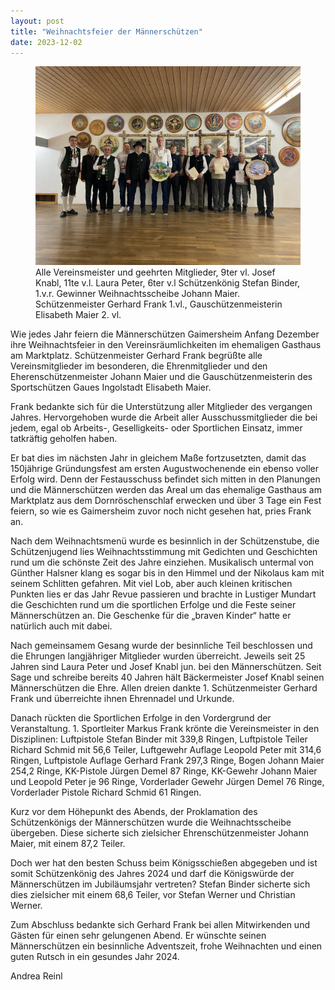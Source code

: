 ```yaml
---
layout: post
title: "Weihnachtsfeier der Männerschützen"
date: 2023-12-02
---
```


<figure class="figure">
  <img src="/img/posts/Weihnachtsfeier%202023.jpg" class="figure-img img-fluid rounded">
  <figcaption class="figure-caption">Alle Vereinsmeister und geehrten Mitglieder, 9ter vl. Josef Knabl, 11te v.l. Laura Peter, 6ter v.l Schützenkönig Stefan Binder, 1.v.r. Gewinner Weihnachtsscheibe Johann Maier. Schützenmeister Gerhard Frank 1.vl., Gauschützenmeisterin Elisabeth Maier 2. vl.
</figcaption>
</figure>

Wie jedes Jahr feiern die Männerschützen Gaimersheim Anfang Dezember ihre Weihnachtsfeier in den Vereinsräumlichkeiten im ehemaligen Gasthaus am Marktplatz. Schützenmeister Gerhard Frank begrüßte alle Vereinsmitglieder im besonderen, die Ehrenmitglieder und den Eherenschützenmeister Johann Maier und die Gauschützenmeisterin des Sportschützen Gaues Ingolstadt Elisabeth Maier.  

Frank bedankte sich für die Unterstützung aller Mitglieder des vergangen Jahres. Hervorgehoben wurde die Arbeit aller Ausschussmitglieder die bei jedem, egal ob Arbeits-, Geselligkeits- oder Sportlichen Einsatz, immer tatkräftig geholfen haben. 

Er bat dies im nächsten Jahr in gleichem Maße fortzusetzten, damit das 150jährige Gründungsfest am ersten Augustwochenende ein ebenso voller Erfolg wird. Denn der Festausschuss befindet sich mitten in den Planungen und die Männerschützen werden das Areal um das ehemalige Gasthaus am Marktplatz aus dem Dornröschenschlaf erwecken und über 3 Tage ein Fest feiern, so wie es Gaimersheim zuvor noch nicht gesehen hat, pries Frank an. 

Nach dem Weihnachtsmenü wurde es besinnlich in der Schützenstube, die Schützenjugend lies Weihnachtsstimmung mit Gedichten und Geschichten rund um die schönste Zeit des Jahre einziehen. Musikalisch untermal von Günther Halsner klang es sogar bis in den Himmel und der Nikolaus kam mit seinem Schlitten gefahren. Mit viel Lob, aber auch kleinen kritischen Punkten lies er das Jahr Revue passieren und brachte in Lustiger Mundart die Geschichten rund um die sportlichen Erfolge und die Feste seiner Männerschützen an. Die Geschenke für die „braven Kinder“ hatte er natürlich auch mit dabei. 

Nach gemeinsamem Gesang wurde der besinnliche Teil beschlossen und die Ehrungen langjähriger Mitglieder wurden überreicht. Jeweils seit 25 Jahren sind Laura Peter und Josef Knabl jun. bei den Männerschützen. Seit Sage und schreibe bereits 40 Jahren hält Bäckermeister Josef Knabl seinen Männerschützen die Ehre. Allen dreien dankte 1. Schützenmeister Gerhard Frank und überreichte ihnen Ehrennadel und Urkunde.  

Danach rückten die Sportlichen Erfolge in den Vordergrund der Veranstaltung. 1. Sportleiter Markus Frank krönte die Vereinsmeister in den Disziplinen: Luftpistole Stefan Binder mit 339,8 Ringen, Luftpistole Teiler Richard Schmid mit 56,6 Teiler, Luftgewehr Auflage Leopold Peter mit 314,6 Ringen, Luftpistole Auflage Gerhard Frank 297,3 Ringe, Bogen Johann Maier 254,2 Ringe, KK-Pistole Jürgen Demel 87 Ringe, KK-Gewehr Johann Maier und Leopold Peter je 96 Ringe, Vorderlader Gewehr Jürgen Demel 76 Ringe, Vorderlader Pistole Richard Schmid 61 Ringen. 

Kurz vor dem Höhepunkt des Abends, der Proklamation des Schützenkönigs der Männerschützen wurde die Weihnachtsscheibe übergeben. Diese sicherte sich zielsicher Ehrenschützenmeister Johann Maier, mit einem 87,2 Teiler. 

Doch wer hat den besten Schuss beim Königsschießen abgegeben und ist somit Schützenkönig des Jahres 2024 und darf die Königswürde der Männerschützen im Jubiläumsjahr vertreten? Stefan Binder sicherte sich dies zielsicher mit einem 68,6 Teiler, vor Stefan Werner und Christian Werner. 

Zum Abschluss bedankte sich Gerhard Frank bei allen Mitwirkenden und Gästen für einen sehr gelungenen Abend. Er wünschte seinen Männerschützen ein besinnliche Adventszeit, frohe Weihnachten und einen guten Rutsch in ein gesundes Jahr 2024. 

Andrea Reinl
